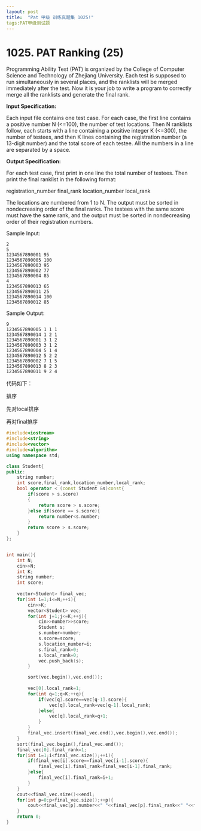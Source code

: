 ```yaml
---
layout: post
title:  "Pat 甲级 训练真题集 1025!"
tags:PAT甲级测试题
---
```

# 1025. PAT Ranking (25)

Programming Ability Test (PAT) is organized by the College of Computer Science and Technology of Zhejiang University.  Each test is supposed to run simultaneously in several places, and the ranklists will be merged immediately after the test.  Now it is your job to write a program to correctly merge all the ranklists and generate the final rank.

**Input Specification:**

Each input file contains one test case.  For each case, the first line contains a positive number N (<=100), the number of test locations.  Then N ranklists follow, each starts with a line containing a positive integer K (<=300), the number of testees, and then K lines  containing the registration number (a 13-digit number) and the total score of each testee.  All the numbers in a line are separated by a space.

**Output Specification:**

For each test case, first print in one line the total number of testees.  Then print the final ranklist in the following format:

registration_number final_rank location_number local_rank

The locations are numbered from 1 to N.  The output must be sorted in nondecreasing order of the final ranks.  The testees with the same score must have the same rank, and the output must be sorted in nondecreasing order of their registration numbers.

Sample Input:

```
2
5
1234567890001 95
1234567890005 100
1234567890003 95
1234567890002 77
1234567890004 85
4
1234567890013 65
1234567890011 25
1234567890014 100
1234567890012 85

```

Sample Output:

```
9
1234567890005 1 1 1
1234567890014 1 2 1
1234567890001 3 1 2
1234567890003 3 1 2
1234567890004 5 1 4
1234567890012 5 2 2
1234567890002 7 1 5
1234567890013 8 2 3
1234567890011 9 2 4
```

代码如下：

排序

先对local排序

再对final排序

```c++
#include<iostream>
#include<string>
#include<vector>
#include<algorithm>
using namespace std;

class Student{
public:
	string number;
	int score,final_rank,location_number,local_rank;
	bool operator < (const Student &s)const{
		if(score > s.score)
		{
			return score > s.score;
		}else if(score == s.score){
			return number<s.number;
		}
		return score > s.score;
	}
};


int main(){
	int N;
	cin>>N;
	int K;
	string number;
	int score;
	
	vector<Student> final_vec;
	for(int i=1;i<=N;++i){
		cin>>K;
		vector<Student> vec;
		for(int j=1;j<=K;++j){
			cin>>number>>score;
			Student s;
			s.number=number;
			s.score=score;
			s.location_number=i;
			s.final_rank=0;
			s.local_rank=0;
			vec.push_back(s);
		}

		sort(vec.begin(),vec.end());
	
		vec[0].local_rank=1;
		for(int q=1;q<K;++q){
			if(vec[q].score==vec[q-1].score){
				vec[q].local_rank=vec[q-1].local_rank;
			}else{
				vec[q].local_rank=q+1;
			}
		}
		final_vec.insert(final_vec.end(),vec.begin(),vec.end());
	}
	sort(final_vec.begin(),final_vec.end());
	final_vec[0].final_rank=1;
	for(int i=1;i<final_vec.size();++i){
		if(final_vec[i].score==final_vec[i-1].score){
			final_vec[i].final_rank=final_vec[i-1].final_rank;
		}else{
			final_vec[i].final_rank=i+1;
		}
	}
	cout<<final_vec.size()<<endl;
	for(int p=0;p<final_vec.size();++p){
		cout<<final_vec[p].number<<" "<<final_vec[p].final_rank<<" "<<final_vec[p].location_number<<" "<<final_vec[p].local_rank<<endl;
	}
	return 0;
}
```